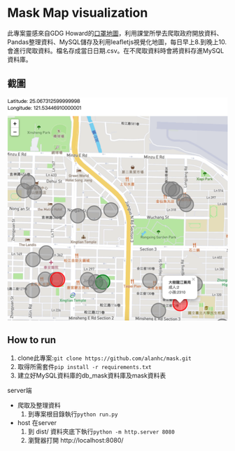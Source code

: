 Mask Map visualization
=====

此專案靈感來自GDG Howard的[口罩地圖](https://mask.goodideas-studio.com/)，利用課堂所學去爬取政府開放資料、Pandas整理資料、MySQL儲存及利用leafletjs視覺化地圖，每日早上8.到晚上10.會進行爬取資料。檔名存成當日日期.csv。在不爬取資料時會將資料存進MySQL資料庫。
## 截圖
![](img/1.png)
## How to run
1. clone此專案:```git clone https://github.com/alanhc/mask.git```
2. 取得所需套件```pip install -r requirements.txt```
3. 建立好MySQL資料庫的db_mask資料庫及mask資料表

server端
* 爬取及整理資料
  1. 到專案根目錄執行```python run.py```
* host 在server
  1. 到 dist/ 資料夾底下執行```python -m http.server 8080```
  2. 瀏覽器打開 http://localhost:8080/
